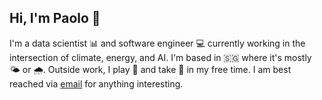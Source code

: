 ## Hi, I'm Paolo 👋

I'm a data scientist 📊 and software engineer 💻 currently working in the intersection of climate, energy, and AI. I'm  based in 🇸🇬 where it's mostly 🌤️ or 🌧️. Outside work, I play 🎾 and take 📸 in my free time. I am best reached via [email](joshuaacilo.13@gmail.com) for anything interesting.

<!--
**jpacil0/jpacil0** is a ✨ _special_ ✨ repository because its `README.md` (this file) appears on your GitHub profile.

Here are some ideas to get you started:

- 🔭 I’m currently working on ...
- 🌱 I’m currently learning ...
- 👯 I’m looking to collaborate on ...
- 🤔 I’m looking for help with ...
- 💬 Ask me about ...
- 📫 How to reach me: ...
- 😄 Pronouns: ...
- ⚡ Fun fact: ...
-->
